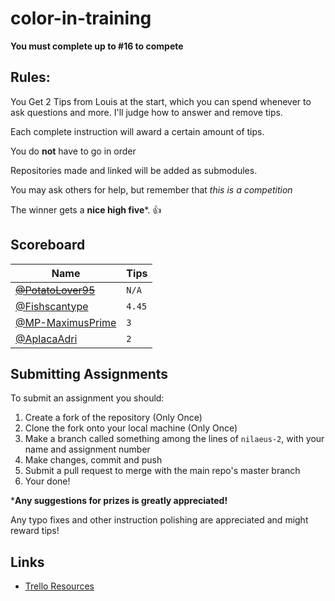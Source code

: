 # color-in-training

**You must complete up to #16 to compete**

## Rules:

You Get 2 Tips from Louis at the start, which you can spend whenever to ask questions and more. I'll judge how to answer and remove tips.

Each complete instruction will award a certain amount of tips.

You do **not** have to go in order

Repositories made and linked will be added as submodules.

You may ask others for help, but remember that *this is a competition*

The winner gets a **nice high five***. 👍

## Scoreboard

| Name                                                   | Tips |
|--------------------------------------------------------|------|
| ~~[@PotatoLover95](https://github.com/PotatoLover95)~~     | `N/A` |
| [@Fishscantype](https://github.com/Fishscantype)       | `4.45` |
| [@MP-MaximusPrime](https://github.com/MP-MaximusPrime) | `3` |
| [@AplacaAdri](https://github.com/AlpacaAdri)   | `2` |

## Submitting Assignments

To submit an assignment you should:

1. Create a fork of the repository (Only Once)
2. Clone the fork onto your local machine (Only Once)
3. Make a branch called something among the lines of `nilaeus-2`, with your name and assignment number
4. Make changes, commit and push
5. Submit a pull request to merge with the main repo's master branch
6. Your done!

***Any suggestions for prizes is greatly appreciated!**

Any typo fixes and other instruction polishing are appreciated and might reward tips!

## Links

- [Trello Resources](https://trello.com/b/GhMxP7jw/%F0%9F%91%8Cresources)

